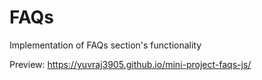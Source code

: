 # FAQs

Implementation of FAQs section's functionality

Preview: https://yuvraj3905.github.io/mini-project-faqs-js/ 
